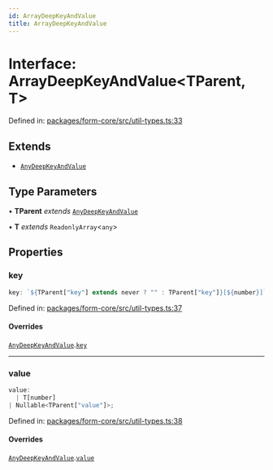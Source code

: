 ```yaml
---
id: ArrayDeepKeyAndValue
title: ArrayDeepKeyAndValue
---
```


<!-- DO NOT EDIT: this page is autogenerated from the type comments -->

# Interface: ArrayDeepKeyAndValue\<TParent, T\>

Defined in: [packages/form-core/src/util-types.ts:33](https://github.com/TanStack/form/blob/main/packages/form-core/src/util-types.ts#L33)

## Extends

- [`AnyDeepKeyAndValue`](../anydeepkeyandvalue.md)

## Type Parameters

• **TParent** _extends_ [`AnyDeepKeyAndValue`](../anydeepkeyandvalue.md)

• **T** _extends_ `ReadonlyArray`\<`any`\>

## Properties

### key

```ts
key: `${TParent["key"] extends never ? "" : TParent["key"]}[${number}]`;
```

Defined in: [packages/form-core/src/util-types.ts:37](https://github.com/TanStack/form/blob/main/packages/form-core/src/util-types.ts#L37)

#### Overrides

[`AnyDeepKeyAndValue`](../anydeepkeyandvalue.md).[`key`](../AnyDeepKeyAndValue.md#key)

---

### value

```ts
value:
  | T[number]
| Nullable<TParent["value"]>;
```

Defined in: [packages/form-core/src/util-types.ts:38](https://github.com/TanStack/form/blob/main/packages/form-core/src/util-types.ts#L38)

#### Overrides

[`AnyDeepKeyAndValue`](../anydeepkeyandvalue.md).[`value`](../AnyDeepKeyAndValue.md#value)
